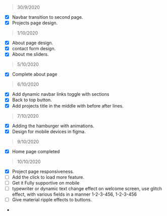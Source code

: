 > 30/9/2020
- [x] Navbar transition to second page.
- [x] Projects page design.

> 1/10/2020
- [x] About page design.
- [x] contact form design.
- [x] About me sliders.

> 5/10/2020
- [x] Complete about page

> 6/10/2020
- [x] Add dynamic navbar links toggle with sections
- [x] Back to top button.
- [x] Add projects title in the middle with before after lines.
> 7/10/2020
- [x] Adding the hamburger with animations.
- [x] Design for mobile devices in figma.
> 9/10/2020
- [x] Home page completed
> 10/10/2020
- [x] Project page responsiveness.
- [ ] Add the click to load more feature.
- [ ] Get it Fully supportive on mobile
- [ ] typewriter or dynamic text change effect on welcome screen, use glitch effect, with various
  fields in a manner 1-2-3-456, 1-2-3-456
- [ ] Give material ripple effects to buttons.
-